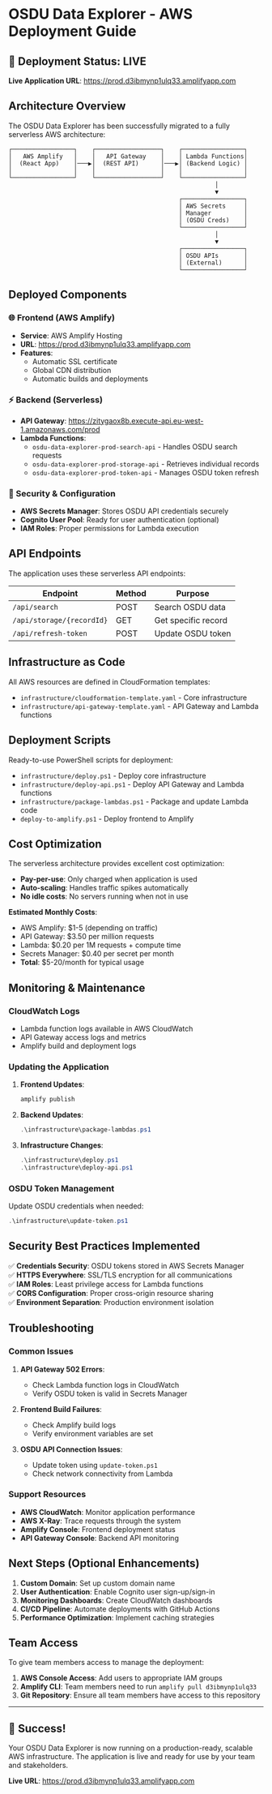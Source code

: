 # OSDU Data Explorer - AWS Deployment Guide

## 🎉 Deployment Status: LIVE

**Live Application URL**: https://prod.d3ibmynp1ulq33.amplifyapp.com

## Architecture Overview

The OSDU Data Explorer has been successfully migrated to a fully serverless AWS architecture:

```
┌─────────────────┐    ┌──────────────────┐    ┌─────────────────┐
│   AWS Amplify   │    │   API Gateway    │    │ Lambda Functions│
│  (React App)    │───▶│  (REST API)      │───▶│ (Backend Logic) │
│                 │    │                  │    │                 │
└─────────────────┘    └──────────────────┘    └─────────────────┘
                                                         │
                                                         ▼
                                               ┌─────────────────┐
                                               │ AWS Secrets     │
                                               │ Manager         │
                                               │ (OSDU Creds)    │
                                               └─────────────────┘
                                                         │
                                                         ▼
                                               ┌─────────────────┐
                                               │ OSDU APIs       │
                                               │ (External)      │
                                               └─────────────────┘
```

## Deployed Components

### 🌐 Frontend (AWS Amplify)
- **Service**: AWS Amplify Hosting
- **URL**: https://prod.d3ibmynp1ulq33.amplifyapp.com
- **Features**: 
  - Automatic SSL certificate
  - Global CDN distribution
  - Automatic builds and deployments

### ⚡ Backend (Serverless)
- **API Gateway**: https://zitygaox8b.execute-api.eu-west-1.amazonaws.com/prod
- **Lambda Functions**:
  - `osdu-data-explorer-prod-search-api` - Handles OSDU search requests
  - `osdu-data-explorer-prod-storage-api` - Retrieves individual records
  - `osdu-data-explorer-prod-token-api` - Manages OSDU token refresh

### 🔐 Security & Configuration
- **AWS Secrets Manager**: Stores OSDU API credentials securely
- **Cognito User Pool**: Ready for user authentication (optional)
- **IAM Roles**: Proper permissions for Lambda execution

## API Endpoints

The application uses these serverless API endpoints:

| Endpoint | Method | Purpose |
|----------|--------|---------|
| `/api/search` | POST | Search OSDU data |
| `/api/storage/{recordId}` | GET | Get specific record |
| `/api/refresh-token` | POST | Update OSDU token |

## Infrastructure as Code

All AWS resources are defined in CloudFormation templates:

- `infrastructure/cloudformation-template.yaml` - Core infrastructure
- `infrastructure/api-gateway-template.yaml` - API Gateway and Lambda functions

## Deployment Scripts

Ready-to-use PowerShell scripts for deployment:

- `infrastructure/deploy.ps1` - Deploy core infrastructure
- `infrastructure/deploy-api.ps1` - Deploy API Gateway and Lambda functions
- `infrastructure/package-lambdas.ps1` - Package and update Lambda code
- `deploy-to-amplify.ps1` - Deploy frontend to Amplify

## Cost Optimization

The serverless architecture provides excellent cost optimization:

- **Pay-per-use**: Only charged when application is used
- **Auto-scaling**: Handles traffic spikes automatically
- **No idle costs**: No servers running when not in use

**Estimated Monthly Costs**:
- AWS Amplify: $1-5 (depending on traffic)
- API Gateway: $3.50 per million requests
- Lambda: $0.20 per 1M requests + compute time
- Secrets Manager: $0.40 per secret per month
- **Total**: $5-20/month for typical usage

## Monitoring & Maintenance

### CloudWatch Logs
- Lambda function logs available in AWS CloudWatch
- API Gateway access logs and metrics
- Amplify build and deployment logs

### Updating the Application

1. **Frontend Updates**:
   ```powershell
   amplify publish
   ```

2. **Backend Updates**:
   ```powershell
   .\infrastructure\package-lambdas.ps1
   ```

3. **Infrastructure Changes**:
   ```powershell
   .\infrastructure\deploy.ps1
   .\infrastructure\deploy-api.ps1
   ```

### OSDU Token Management

Update OSDU credentials when needed:
```powershell
.\infrastructure\update-token.ps1
```

## Security Best Practices Implemented

✅ **Credentials Security**: OSDU tokens stored in AWS Secrets Manager  
✅ **HTTPS Everywhere**: SSL/TLS encryption for all communications  
✅ **IAM Roles**: Least privilege access for Lambda functions  
✅ **CORS Configuration**: Proper cross-origin resource sharing  
✅ **Environment Separation**: Production environment isolation  

## Troubleshooting

### Common Issues

1. **API Gateway 502 Errors**:
   - Check Lambda function logs in CloudWatch
   - Verify OSDU token is valid in Secrets Manager

2. **Frontend Build Failures**:
   - Check Amplify build logs
   - Verify environment variables are set

3. **OSDU API Connection Issues**:
   - Update token using `update-token.ps1`
   - Check network connectivity from Lambda

### Support Resources

- **AWS CloudWatch**: Monitor application performance
- **AWS X-Ray**: Trace requests through the system
- **Amplify Console**: Frontend deployment status
- **API Gateway Console**: Backend API monitoring

## Next Steps (Optional Enhancements)

1. **Custom Domain**: Set up custom domain name
2. **User Authentication**: Enable Cognito user sign-up/sign-in
3. **Monitoring Dashboards**: Create CloudWatch dashboards
4. **CI/CD Pipeline**: Automate deployments with GitHub Actions
5. **Performance Optimization**: Implement caching strategies

## Team Access

To give team members access to manage the deployment:

1. **AWS Console Access**: Add users to appropriate IAM groups
2. **Amplify CLI**: Team members need to run `amplify pull d3ibmynp1ulq33`
3. **Git Repository**: Ensure all team members have access to this repository

---

## 🚀 Success!

Your OSDU Data Explorer is now running on a production-ready, scalable AWS infrastructure. The application is live and ready for use by your team and stakeholders.

**Live URL**: https://prod.d3ibmynp1ulq33.amplifyapp.com